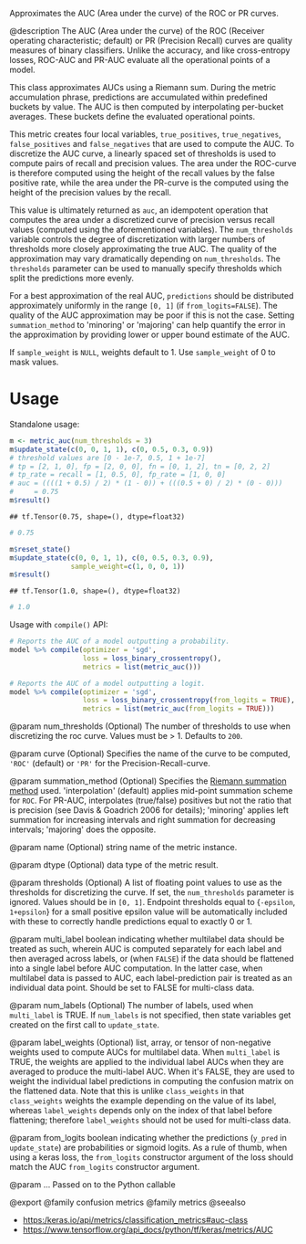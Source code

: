 Approximates the AUC (Area under the curve) of the ROC or PR curves.

@description
The AUC (Area under the curve) of the ROC (Receiver operating
characteristic; default) or PR (Precision Recall) curves are quality
measures of binary classifiers. Unlike the accuracy, and like cross-entropy
losses, ROC-AUC and PR-AUC evaluate all the operational points of a model.

This class approximates AUCs using a Riemann sum. During the metric
accumulation phrase, predictions are accumulated within predefined buckets
by value. The AUC is then computed by interpolating per-bucket averages.
These buckets define the evaluated operational points.

This metric creates four local variables, `true_positives`,
`true_negatives`, `false_positives` and `false_negatives` that are used to
compute the AUC.  To discretize the AUC curve, a linearly spaced set of
thresholds is used to compute pairs of recall and precision values. The area
under the ROC-curve is therefore computed using the height of the recall
values by the false positive rate, while the area under the PR-curve is the
computed using the height of the precision values by the recall.

This value is ultimately returned as `auc`, an idempotent operation that
computes the area under a discretized curve of precision versus recall
values (computed using the aforementioned variables). The `num_thresholds`
variable controls the degree of discretization with larger numbers of
thresholds more closely approximating the true AUC. The quality of the
approximation may vary dramatically depending on `num_thresholds`. The
`thresholds` parameter can be used to manually specify thresholds which
split the predictions more evenly.

For a best approximation of the real AUC, `predictions` should be
distributed approximately uniformly in the range `[0, 1]` (if
`from_logits=FALSE`). The quality of the AUC approximation may be poor if
this is not the case. Setting `summation_method` to 'minoring' or 'majoring'
can help quantify the error in the approximation by providing lower or upper
bound estimate of the AUC.

If `sample_weight` is `NULL`, weights default to 1.
Use `sample_weight` of 0 to mask values.

# Usage
Standalone usage:


```r
m <- metric_auc(num_thresholds = 3)
m$update_state(c(0, 0, 1, 1), c(0, 0.5, 0.3, 0.9))
# threshold values are [0 - 1e-7, 0.5, 1 + 1e-7]
# tp = [2, 1, 0], fp = [2, 0, 0], fn = [0, 1, 2], tn = [0, 2, 2]
# tp_rate = recall = [1, 0.5, 0], fp_rate = [1, 0, 0]
# auc = ((((1 + 0.5) / 2) * (1 - 0)) + (((0.5 + 0) / 2) * (0 - 0)))
#     = 0.75
m$result()
```

```
## tf.Tensor(0.75, shape=(), dtype=float32)
```

```r
# 0.75
```


```r
m$reset_state()
m$update_state(c(0, 0, 1, 1), c(0, 0.5, 0.3, 0.9),
               sample_weight=c(1, 0, 0, 1))
m$result()
```

```
## tf.Tensor(1.0, shape=(), dtype=float32)
```

```r
# 1.0
```

Usage with `compile()` API:


```r
# Reports the AUC of a model outputting a probability.
model %>% compile(optimizer = 'sgd',
                  loss = loss_binary_crossentropy(),
                  metrics = list(metric_auc()))

# Reports the AUC of a model outputting a logit.
model %>% compile(optimizer = 'sgd',
                  loss = loss_binary_crossentropy(from_logits = TRUE),
                  metrics = list(metric_auc(from_logits = TRUE)))
```

@param num_thresholds
(Optional) The number of thresholds to
use when discretizing the roc curve. Values must be > 1.
Defaults to `200`.

@param curve
(Optional) Specifies the name of the curve to be computed,
`'ROC'` (default) or `'PR'` for the Precision-Recall-curve.

@param summation_method
(Optional) Specifies the [Riemann summation method](
https://en.wikipedia.org/wiki/Riemann_sum) used.
'interpolation' (default) applies mid-point summation scheme for
`ROC`.  For PR-AUC, interpolates (true/false) positives but not
the ratio that is precision (see Davis & Goadrich 2006 for
details); 'minoring' applies left summation for increasing
intervals and right summation for decreasing intervals; 'majoring'
does the opposite.

@param name
(Optional) string name of the metric instance.

@param dtype
(Optional) data type of the metric result.

@param thresholds
(Optional) A list of floating point values to use as the
thresholds for discretizing the curve. If set, the `num_thresholds`
parameter is ignored. Values should be in `[0, 1]`. Endpoint
thresholds equal to {`-epsilon`, `1+epsilon`} for a small positive
epsilon value will be automatically included with these to correctly
handle predictions equal to exactly 0 or 1.

@param multi_label
boolean indicating whether multilabel data should be
treated as such, wherein AUC is computed separately for each label
and then averaged across labels, or (when `FALSE`) if the data
should be flattened into a single label before AUC computation. In
the latter case, when multilabel data is passed to AUC, each
label-prediction pair is treated as an individual data point. Should
be set to FALSE for multi-class data.

@param num_labels
(Optional) The number of labels, used when `multi_label` is
TRUE. If `num_labels` is not specified, then state variables get
created on the first call to `update_state`.

@param label_weights
(Optional) list, array, or tensor of non-negative weights
used to compute AUCs for multilabel data. When `multi_label` is
TRUE, the weights are applied to the individual label AUCs when they
are averaged to produce the multi-label AUC. When it's FALSE, they
are used to weight the individual label predictions in computing the
confusion matrix on the flattened data. Note that this is unlike
`class_weights` in that `class_weights` weights the example
depending on the value of its label, whereas `label_weights` depends
only on the index of that label before flattening; therefore
`label_weights` should not be used for multi-class data.

@param from_logits
boolean indicating whether the predictions (`y_pred` in
`update_state`) are probabilities or sigmoid logits. As a rule of thumb,
when using a keras loss, the `from_logits` constructor argument of the
loss should match the AUC `from_logits` constructor argument.

@param ...
Passed on to the Python callable

@export
@family confusion metrics
@family metrics
@seealso
+ <https:/keras.io/api/metrics/classification_metrics#auc-class>
+ <https://www.tensorflow.org/api_docs/python/tf/keras/metrics/AUC>

